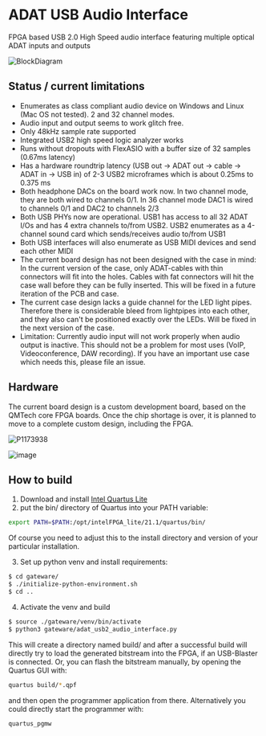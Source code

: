 # ADAT USB Audio Interface

FPGA based USB 2.0 High Speed audio interface featuring multiple optical ADAT inputs and outputs

![BlockDiagram](https://user-images.githubusercontent.com/148607/149699910-284d7113-11b3-4edd-9c6e-68ed0b58e31d.png)

## Status / current limitations
* Enumerates as class compliant audio device on Windows and Linux (Mac OS not tested). 2 and 32 channel modes.
* Audio input and output seems to work glitch free.
* Only 48kHz sample rate supported
* Integrated USB2 high speed logic analyzer works
* Runs without dropouts with FlexASIO with a buffer size of 32 samples (0.67ms latency)
* Has a hardware roundtrip latency (USB out -> ADAT out -> cable -> ADAT in -> USB in)
  of 2-3 USB2 microframes which is about 0.25ms to 0.375 ms
* Both headphone DACs on the board work now. In two channel mode, they are both wired to channels 0/1.
  In 36 channel mode DAC1 is wired to channels 0/1 and DAC2 to channels 2/3
* Both USB PHYs now are operational. USB1 has access to all 32 ADAT I/Os and has 4 extra channels to/from USB2.
  USB2 enumerates as a 4-channel sound card which sends/receives audio to/from USB1
* Both USB interfaces will also enumerate as USB MIDI devices and send each other MIDI
* The current board design has not been designed with the case in mind: In the current version of the case,
  only ADAT-cables with thin connectors will fit into the holes. Cables with fat connectors will hit the case
  wall before they can be fully inserted. This will be fixed in a future iteration of the PCB and case.
* The current case design lacks a guide channel for the LED light pipes. Therefore there is considerable bleed
  from lightpipes into each other, and they also can't be positioned exactly over the LEDs.
  Will be fixed in the next version of the case.
* Limitation: Currently audio input will not work properly when audio output is inactive.
  This should not be a problem for most uses (VoIP, Videoconference, DAW recording).
  If you have an important use case which needs this, please file an issue.

## Hardware
The current board design is a custom development board,
based on the QMTech core FPGA boards.
Once the chip shortage is over, it is planned to move to
a complete custom design, including the FPGA.

![P1173938](https://user-images.githubusercontent.com/148607/149684388-dc81b2b4-235a-4fb7-9b58-c8799dd494fb.jpg)

![image](https://user-images.githubusercontent.com/148607/149700539-21e60090-d90e-4338-9a27-27a406f1c2f6.png)

## How to build
1. Download and install [Intel Quartus Lite](https://fpgasoftware.intel.com/?edition=lite)
2. put the bin/ directory of Quartus into your PATH variable:
```bash
export PATH=$PATH:/opt/intelFPGA_lite/21.1/quartus/bin/
```
Of course you need to adjust this to the install directory and version of your particular installation.

3. Set up python venv and install requirements:
```bash
$ cd gateware/
$ ./initialize-python-environment.sh
$ cd ..
```

4. Activate the venv and build
```bash
$ source ./gateware/venv/bin/activate
$ python3 gateware/adat_usb2_audio_interface.py
```

This will create a directory named build/ and after a successful build will directly
try to load the generated bitstream into the FPGA, if an USB-Blaster is connected.
Or, you can flash the bitstream manually, by opening the Quartus GUI with:
```bash
quartus build/*.qpf
```
and then open the programmer application from there.
Alternatively you could directly start the programmer with:
```bash
quartus_pgmw
```
